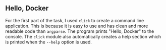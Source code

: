 ## Hello, Docker

For the first part of the task, I used `click` to create a command line application. This is because it is easy to use and has clean and more readable code than `argparse`. The program prints "Hello, Docker" to the console. The `click` module also automatically creates a help section which is printed when the `--help` option is used.

